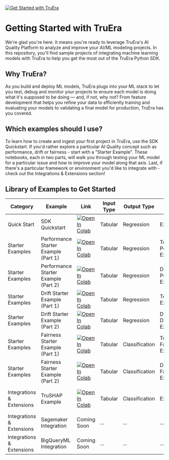 [![Get Started with TruEra](https://truera.com/wp-content/uploads/2023/04/TruEra-Logo-Master-Transparent.png)](https://truera.com)

# Getting Started with TruEra

We're glad you're here. It means you're ready to leverage TruEra's AI Quality Platform to analyze and improve your AI/ML modeling projects. In this repository, you'll find sample projects of integrating machine learning models with TruEra to help you get the most out of the TruEra Python SDK.

## Why TruEra?

As you build and deploy ML models, TruEra plugs into your ML stack to let you test, debug and monitor your projects to ensure each model is doing what it's supposed to be doing — and, if not, why not? From feature development that helps you refine your data to efficiently training and evaluating your models to validating a final model for production, TruEra has you covered.

## Which examples should I use?

To learn how to create and ingest your first project in TruEra, use the SDK Quickstart. If you'd rather explore a particular AI Quality concept such as performance, drift or fairness - start with a "Starter Example". These notebooks, each in two parts, will walk you through testing your ML model for a particular issue and how to improve your model along that axis. Last, if there's a particular framework or environment you'd like to integrate with - check out the Integrations & Extensions section!

## Library of Examples to Get Started

| Category                  | Example                              | Link                                                                                                                                                                                                              | Input Type | Output Type    | AI Quality Concept                     | Frameworks                    |
| ------------------------- | ------------------------------------ | ----------------------------------------------------------------------------------------------------------------------------------------------------------------------------------------------------------------- | ---------- | -------------- | -------------------------------------- | ----------------------------- |
| Quick Start               | SDK Quickstart                       | [![Open In Colab](https://colab.research.google.com/assets/colab-badge.svg)](https://colab.research.google.com/github/truera/truera-examples/blob/release/prod/quickstart/sdk-local-compute.ipynb)                | Tabular    | Regression     | Explainability                         | sklearn                       |
| Starter Examples          | Performance Starter Example (Part 1) | [![Open In Colab](https://colab.research.google.com/assets/colab-badge.svg)](https://colab.research.google.com/github/truera/truera-examples/blob/release/prod/starter-examples/starter-performance-part-1.ipynb) | Tabular    | Regression     | Testing, Performance, Explainability   | xgboost                       |
| Starter Examples          | Performance Starter Example (Part 2) | [![Open In Colab](https://colab.research.google.com/assets/colab-badge.svg)](https://colab.research.google.com/github/truera/truera-examples/blob/release/prod/starter-examples/starter-performance-part-2.ipynb) | Tabular    | Regression     | Debugging, Performance, Explainability | xgboost                       |
| Starter Examples          | Drift Starter Example (Part 1)       | [![Open In Colab](https://colab.research.google.com/assets/colab-badge.svg)](https://colab.research.google.com/github/truera/truera-examples/blob/release/prod/starter-examples/starter-drift-part-1.ipynb)       | Tabular    | Regression     | Testing, Drift, Explainability         | xgboost                       |
| Starter Examples          | Drift Starter Example (Part 2)       | [![Open In Colab](https://colab.research.google.com/assets/colab-badge.svg)](https://colab.research.google.com/github/truera/truera-examples/blob/release/prod/starter-examples/starter-drift-part-2.ipynb)       | Tabular    | Regression     | Debugging, Drift, Explainability       | xgboost                       |
| Starter Examples          | Fairness Starter Example (Part 1)    | [![Open In Colab](https://colab.research.google.com/assets/colab-badge.svg)](https://colab.research.google.com/github/truera/truera-examples/blob/release/prod/starter-examples/starter-fairness-part-1.ipynb)    | Tabular    | Classification | Testing, Fairness, Explainability      | xgboost                       |
| Starter Examples          | Fairness Starter Example (Part 2)    | [![Open In Colab](https://colab.research.google.com/assets/colab-badge.svg)](https://colab.research.google.com/github/truera/truera-examples/blob/release/prod/starter-examples/starter-fairness-part-2.ipynb)    | Tabular    | Classification | Debugging, Fairness, Explainability    | xgboost                       |
| Integrations & Extensions | TruSHAP Example                      | [![Open In Colab](https://colab.research.google.com/assets/colab-badge.svg)](https://colab.research.google.com/github/truera/truera-examples/blob/release/prod/extensions/TruSHAP-example.ipynb)                  | Tabular    | Classification | Explainability                         | SHAP, xgboost, decision trees |
| Integrations & Extensions | Sagemaker Integration                | Coming Soon                                                                                                                                                                                                       | ...        | ...            | ...                                    | ...                           |
| Integrations & Extensions | BigQueryML Integration               | Coming Soon                                                                                                                                                                                                       | ...        | ...            | ...                                    | ...                           |
